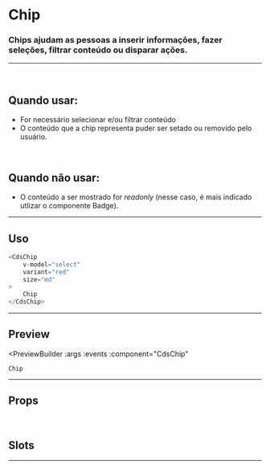 # Chip

### Chips ajudam as pessoas a inserir informações, fazer seleções, filtrar conteúdo ou disparar ações.
---
<br />

## Quando usar:
- For necessário selecionar e/ou filtrar conteúdo
- O conteúdo que a chip representa puder ser setado ou removido pelo usuário.

<br />

## Quando não usar:
- O conteúdo a ser mostrado for *readonly* (nesse caso, é mais indicado utlizar o componente Badge).

---

## Uso

```js
<CdsChip
	v-model="select"
	variant="red"
	size="md"
>
	Chip
</CdsChip>
```

---

## Preview

<PreviewBuilder
	:args
	:events
	:component="CdsChip"
>
	Chip
</PreviewBuilder>


---

## Props

<APITable
	name="Chip"
	section="props"
/>
<br />


## Slots

<APITable
	name="Chip"
	section="slots"
/>

---

<!-- ## Figma

<FigmaFrame
	src="https://embed.figma.com/design/J5fTswomlHu7RXk1gwbUq6/Cuida?node-id=2040-370&embed-host=share"
/> -->

<script setup>
import { ref } from 'vue';
import CdsChip from '@/components/Chip.vue';

const events = ['click'];

const args = ref({
	variant: 'red',
	persistantActionIcon: false,
	iconLeft: true
});
</script>
